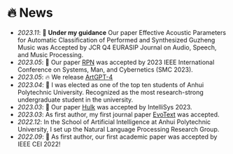 # 🔥 News
- *2023.11*: 🎉 **Under my guidance** Our paper Effective Acoustic Parameters for Automatic Classification of Performed and Synthesized Guzheng Music was Accepted by JCR Q4 EURASIP Journal on Audio, Speech, and Music Processing.
- *2023.05*: 🎉 Our paper [RPN](https://arxiv.org/abs/2212.05961) was accepted by 2023 IEEE International Conference on Systems, Man, and Cybernetics (SMC 2023).
- *2023.05*: 🔥 We release [ArtGPT-4](https://huggingface.co/Tyrannosaurus/ArtGPT-4)
- *2023.04*: 🎉 I was elected as one of the top ten students of Anhui Polytechnic University. Recognized as the most research-strong undergraduate student in the university.
- *2023.03*: 🎉 Our paper [Hulk](https://arxiv.org/abs/2302.13741) was accepted by IntelliSys 2023.
- *2023.03*: As first author, my first journal paper [EvoText](https://www.mdpi.com/2076-3417/13/8/4758) was accepted.
- *2022.12*: In the School of Artificial Intelligence at Anhui Polytechnic University, I set up the Natural Language Processing Research Group.
- *2022.09*: 🎉 As first author, our first academic paper was accepted by IEEE CEI 2022!
